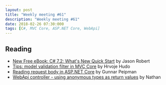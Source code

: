 ```yaml
---
layout: post
title: "Weekly meeting #61"
description: "Weekly meeting #61"
date: 2018-02-26 07:30:000
tags: [C#, MVC Core, ASP.NET Core, WebApi]
--- 
```


## Reading

* [New Free eBook: C# 7.2: What's New Quick Start](http://dontcodetired.com/blog/post/New-Free-eBook-C-72-Whats-New-Quick-Start) by Jason Robert
* [Tips: model validation filter in MVC Core](http://hudosvibe.net/post/tips-model-validation-filter-in-mvc-core) by Hrvoje Hudo
* [Reading request body in ASP.NET Core](http://gunnarpeipman.com/2018/02/aspnet-core-request-body/) by Gunnar Peipman
* [WebApi controller - using anonymous types as return values](http://designcoderelease.blogspot.fr/2018/02/webapi-controller-using-anonymous-types.html) by Nathan
